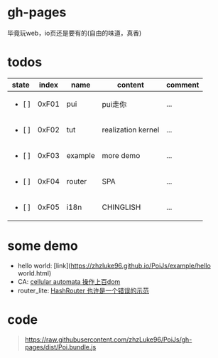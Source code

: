 # gh-pages
毕竟玩web，io页还是要有的(自由的味道，真香)

# todos

state                 | index | name    | content             | comment
----------------------|-------|---------|---------------------|--------
<ul><li>[ ]</li></ul> | 0xF01 | pui     | pui走你             | ...
<ul><li>[ ]</li></ul> | 0xF02 | tut     | realization  kernel | ...
<ul><li>[ ]</li></ul> | 0xF03 | example | more demo           | ...
<ul><li>[ ]</li></ul> | 0xF04 | router  | SPA                 | ...
<ul><li>[ ]</li></ul> | 0xF05 | i18n    | CHINGLISH           | ...

# some demo
- hello world: [link](https://zhzluke96.github.io/PoiJs/example/hello world.html)
- CA: [cellular automata 操作上百dom](https://zhzluke96.github.io/PoiJs/example/ca/CAxx.html)
- router_lite: [HashRouter 也许是一个错误的示范](https://zhzluke96.github.io/PoiJs/example/Router/HashRouter.html)

# code
> https://raw.githubusercontent.com/zhzLuke96/PoiJs/gh-pages/dist/Poi.bundle.js
